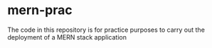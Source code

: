 # mern-prac
The code in this repository is for practice purposes to carry out the deployment of a MERN stack application
